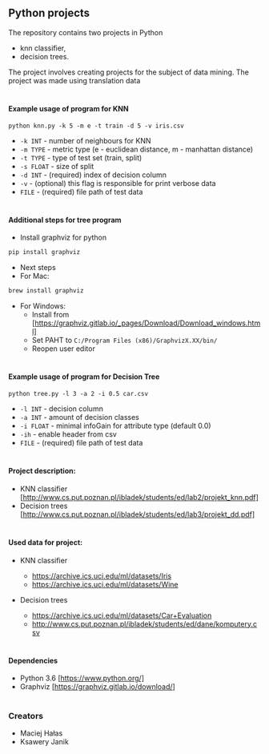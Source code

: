 ## Python projects
The repository contains two projects in Python 
* knn classifier,
* decision trees.

The project involves creating projects for the subject of data mining. The project was made using translation data
#
#### Example usage of program for KNN

`python knn.py -k 5 -m e -t train -d 5 -v iris.csv` 

- `-k INT` - number of neighbours for KNN
- `-m TYPE` - metric type (e - euclidean distance, m - manhattan distance)
- `-t TYPE` - type of test set (train, split)
- `-s FLOAT` - size of split
- `-d INT` - (required) index of decision column
- `-v` - (optional) this flag is responsible for print verbose data
- `FILE` - (required) file path of test data

#
#### Additional steps for tree program

- Install graphviz for python
```bash
pip install graphviz
```

* Next steps
* For Mac:
```bash
brew install graphviz
```
* For Windows:
    - Install from [https://graphviz.gitlab.io/_pages/Download/Download_windows.html]
    - Set PAHT to `C:/Program Files (x86)/GraphvizX.XX/bin/`
    - Reopen user editor

#
#### Example usage of program for Decision Tree

`python tree.py -l 3 -a 2 -i 0.5 car.csv` 

- `-l INT` - decision column
- `-a INT` - amount of decision classes
- `-i FLOAT` - minimal infoGain for attribute type (default 0.0)
- `-ih` - enable header from csv
- `FILE` - (required) file path of test data

#
#### Project description:
* KNN classifier [http://www.cs.put.poznan.pl/ibladek/students/ed/lab2/projekt_knn.pdf]
* Decision trees [http://www.cs.put.poznan.pl/ibladek/students/ed/lab3/projekt_dd.pdf]

#
#### Used data for project:
* KNN classifier
    * https://archive.ics.uci.edu/ml/datasets/Iris
    * https://archive.ics.uci.edu/ml/datasets/Wine
    
* Decision trees
    * https://archive.ics.uci.edu/ml/datasets/Car+Evaluation
    * http://www.cs.put.poznan.pl/ibladek/students/ed/dane/komputery.csv
    
#
#### Dependencies
* Python 3.6 [https://www.python.org/]
* Graphviz [https://graphviz.gitlab.io/download/]

#
### Creators
* Maciej Hałas
* Ksawery Janik